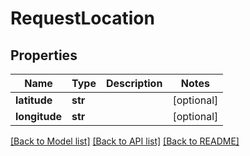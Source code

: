 # RequestLocation

## Properties
Name | Type | Description | Notes
------------ | ------------- | ------------- | -------------
**latitude** | **str** |  | [optional] 
**longitude** | **str** |  | [optional] 

[[Back to Model list]](../README.md#documentation-for-models) [[Back to API list]](../README.md#documentation-for-api-endpoints) [[Back to README]](../README.md)


